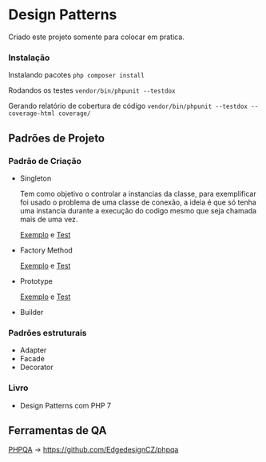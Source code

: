 # Design Patterns
Criado este projeto somente para colocar em pratica.

### Instalação

Instalando pacotes
``php composer install``

Rodandos os testes
``vendor/bin/phpunit --testdox``

Gerando relatório de cobertura de código
``vendor/bin/phpunit --testdox --coverage-html coverage/ ``

## Padrões de Projeto

### Padrão de Criação
- Singleton 

    Tem como objetivo o controlar a instancias da classe, para exemplificar foi usado o problema de uma classe de conexão, a ideia é que só tenha uma instancia durante a execução do codigo mesmo que seja chamada mais de uma vez.

    [Exemplo](src/Singleton/Connection.php) e [Test](tests/Singleton/ConnectionTest.php)
        
- Factory Method

    [Exemplo](src/FactoryMethod/SearchDynamic.php) e [Test](tests/FactoryMethod/SearchDynamicTest.php)

- Prototype

    [Exemplo](src/Prototype/Consultation.php) e [Test](tests/Prototype/ConsultationTest.php)
    
- Builder

### Padrões estruturais
- Adapter
- Facade
- Decorator

### Livro
- Design Patterns com PHP 7

## Ferramentas de QA
 
 [PHPQA](https://github.com/EdgedesignCZ/phpqa) -> https://github.com/EdgedesignCZ/phpqa